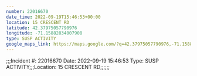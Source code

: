 ```yaml
---
number: 22016670
date_time: 2022-09-19T15:46:53+00:00
location: 15 CRESCENT RD
latitude: 42.37975057790976
longitude: -71.15882834007908
type: SUSP ACTIVITY
google_maps_link: https://maps.google.com/?q=42.37975057790976,-71.15882834007908
---
```


;;;Incident #: 22016670  Date: 2022-09-19 15:46:53   Type: SUSP ACTIVITY;;;Location: 15 CRESCENT RD;;;;;;
